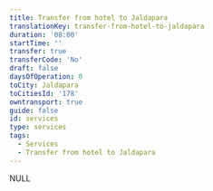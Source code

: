 ```yaml
---
title: Transfer from hotel to Jaldapara
translationKey: transfer-from-hotel-to-jaldapara
duration: '08:00'
startTime: ''
transfer: true
transferCode: 'No'
draft: false
daysOfOperation: 0
toCity: Jaldapara
toCitiesId: '178'
owntransport: true
guide: false
id: services
type: services
tags:
  - Services
  - Transfer from hotel to Jaldapara
---
```

NULL